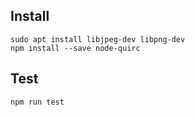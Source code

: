 ## Install

```
sudo apt install libjpeg-dev libpng-dev
npm install --save node-quirc
```

## Test

```
npm run test
```
